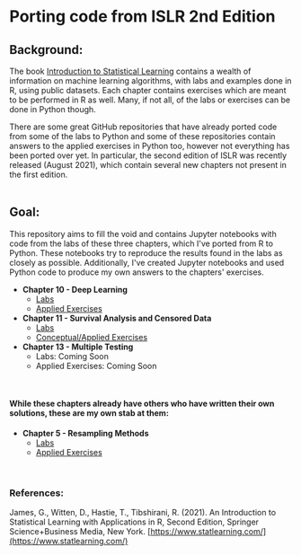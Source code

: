 # Porting code from ISLR 2nd Edition

## Background:
The book [Introduction to Statistical Learning](https://www.statlearning.com) contains a wealth of information on machine learning algorithms, with labs and examples done in R, using public datasets.  Each chapter contains exercises which are meant to be performed in R as well.  Many, if not all, of the labs or exercises can be done in Python though.  

There are some great GitHub repositories that have already ported code from some of the labs to Python and some of these repositories contain answers to the applied exercises in Python too, however not everything has been ported over yet.  In particular, the second edition of ISLR was recently released (August 2021), which contain several new chapters not present in the first edition.  
<br/>

## Goal:
This repository aims to fill the void and contains Jupyter notebooks with code from the labs of these three chapters, which I've ported from R to Python.  These notebooks try to reproduce the results found in the labs as closely as possible.  Additionally, I've created Jupyter notebooks and used Python code to produce my own answers to the chapters' exercises.

* **Chapter 10 - Deep Learning**
	- [Labs](https://nbviewer.org/github/papir805/ISLR2/blob/master/Python/chp10%20-%20Deep%20Learning/labs/chp_10_lab_me.ipynb)
	- [Applied Exercises](https://nbviewer.org/github/papir805/ISLR2/blob/master/Python/chp10%20-%20Deep%20Learning/exercises/chp_10_exercises_me.ipynb)
* **Chapter 11 - Survival Analysis and Censored Data**
	- [Labs](https://nbviewer.org/github/papir805/ISLR2/blob/master/Python/chp11%20-%20Survival%20Analysis/labs/chp_11_lab_me.ipynb)
	- [Conceptual/Applied Exercises](https://nbviewer.org/github/papir805/ISLR2/blob/master/Python/chp11%20-%20Survival%20Analysis/exercises/chp_11_exercises_me.ipynb)
* **Chapter 13 - Multiple Testing**
	- Labs: Coming Soon
	- Applied Exercises: Coming Soon

<br/>

#### While these chapters already have others who have written their own solutions, these are my own stab at them:
* **Chapter 5 - Resampling Methods**
    - [Labs](https://nbviewer.org/github/papir805/ISLR2/blob/master/Python/chp5%20-%20Resampling%20Methods/labs/chp_5_lab_me.ipynb)
    - [Applied Exercises](https://nbviewer.org/github/papir805/ISLR2/blob/master/Python/chp5%20-%20Resampling%20Methods/exercises/chp_5_exercises_me.ipynb)

<br/>

### References:
James, G., Witten, D., Hastie, T., Tibshirani, R. (2021). An Introduction to Statistical Learning with Applications in R, Second Edition, Springer Science+Business Media, New York. [https://www.statlearning.com/](https://www.statlearning.com/)